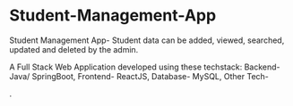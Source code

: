 # Student-Management-App
Student Management App- Student data can be added, viewed, searched, updated and deleted by the admin.

A Full Stack Web Application developed using these techstack:
Backend- Java/ SpringBoot,
Frontend- ReactJS,
Database- MySQL,
Other Tech-

.

